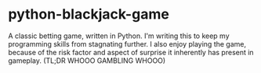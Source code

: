 # python-blackjack-game
A classic betting game, written in Python. I'm writing this to keep my programming skills from stagnating further. I also enjoy playing the game, because of the risk factor and aspect of surprise it inherently has present in gameplay.
(TL;DR WHOOO GAMBLING WHOOO)
